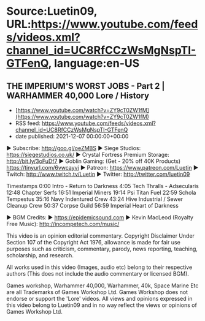 # Source:Luetin09, URL:https://www.youtube.com/feeds/videos.xml?channel_id=UC8RfCCzWsMgNspTI-GTFenQ, language:en-US

## THE IMPERIUM'S WORST JOBS - Part 2 | WARHAMMER 40,000 Lore / History
 - [https://www.youtube.com/watch?v=ZY9cT0ZW1fM](https://www.youtube.com/watch?v=ZY9cT0ZW1fM)
 - RSS feed: https://www.youtube.com/feeds/videos.xml?channel_id=UC8RfCCzWsMgNspTI-GTFenQ
 - date published: 2021-12-07 00:00:00+00:00

► Subscribe: http://goo.gl/oeZMBS 
► Siege Studios: https://siegestudios.co.uk/
► Crystal Fortress Premium Storage: http://bit.ly/3oFuDf7
► Goblin Gaming: (Get - 20% off 40K Products) https://tinyurl.com/6vwcayvj
► Patreon: https://www.patreon.com/Luetin 
► Twitch: http://www.twitch.tv/Luetin
► Twitter: http://twitter.com/luetin09

Timestamps
0:00 Intro - Return to Darkness
4:05 Tech Thralls - Adsecularis
12:48 Chapter Serfs
16:51 Imperial Miners
19:14 Psi Titan Fuel
22:59 Schola Tempestus
35:16 Navy Indentured Crew
43:24 Hive Industrial / Sewer Cleanup Crew
50:37 Corpse Guild 
56:59 Imperial Heart of Darkness

► BGM Credits:
► https://epidemicsound.com
► Kevin MacLeod (Royalty Free Music): http://incompetech.com/music/

This video is an opinion editorial commentary.
Copyright Disclaimer Under Section 107 of the Copyright Act 1976, allowance is made for fair use purposes such as criticism, commentary, parody, news reporting, teaching, scholarship, and research.

All works used in this video (Images, audio etc) belong to their respective authors
(This does not include the audio commentary or licensed BGM).

Games workshop, Warhammer 40,000, Warhammer, 40k, Space Marine Etc are all Trademarks of Games Workshop Ltd. Games Workshop does not endorse or support the 'Lore' videos. All views and opinions expressed in this video belong to Luetin09 and in no way reflect the views or opinions of Games Workshop Ltd.

